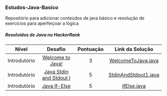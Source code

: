 ### Estudos-Java-Basico

Repositório para adicionar conteúdos de java básico e resolução de exercícios para aperfeiçoar a lógica

##### Resolvidos de Java no HackerRank

|          Nível          |                                                         Desafio                                                        | Pontuação |                                                                                         Link da Solução                                                                                        |
|:---------------------------:|:------------------------------------------------------------------------------------------------------------------------:|:------:|:---------------------------------------------------------------------------------------------------------------------------------------------------------------------------------------:|
|         Introdutório        | [Welcome to Java!](https://www.hackerrank.com/challenges/welcome-to-java)                                                |    3   | [WelcomeToJava.java](https://github.com/Rayane420/Estudos-Java-Basico/blob/hackerrank/src/iniciante/WelcomeToJava.java)                                                  |
|         Introdutório        | [Java Stdin and Stdout I](https://www.hackerrank.com/challenges/java-stdin-and-stdout-1)                                 |    5   | [StdinAndStdout1.java](https://github.com/Rayane420/Estudos-Java-Basico/blob/hackerrank/src/iniciante/StdinAndStdout1.java)                                       |
|         Introdutório        | [Java If-Else](https://www.hackerrank.com/challenges/java-if-else/problem)                                 |    5   | [ifElse.java](https://github.com/Rayane420/Estudos-Java-Basico/blob/hackerrank/src/iniciante/IfElse.java)                                       |
